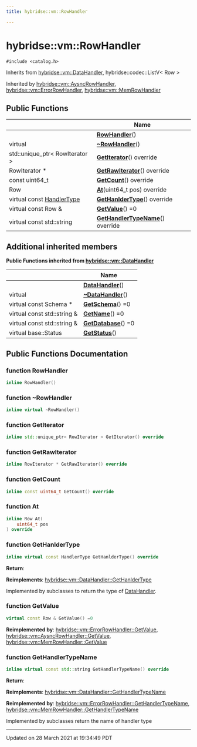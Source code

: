 ```yaml
---
title: hybridse::vm::RowHandler

---
```


# hybridse::vm::RowHandler




`#include <catalog.h>`

Inherits from [hybridse::vm::DataHandler](/hybridse/usage/api/markdownClasses/classhybridse_1_1vm_1_1_data_handler.md), hybridse::codec::ListV< Row >

Inherited by [hybridse::vm::AysncRowHandler](/hybridse/usage/api/markdownClasses/classhybridse_1_1vm_1_1_aysnc_row_handler.md), [hybridse::vm::ErrorRowHandler](/hybridse/usage/api/markdownClasses/classhybridse_1_1vm_1_1_error_row_handler.md), [hybridse::vm::MemRowHandler](/hybridse/usage/api/markdownClasses/classhybridse_1_1vm_1_1_mem_row_handler.md)

## Public Functions

|                | Name           |
| -------------- | -------------- |
| | **[RowHandler](/hybridse/usage/api/markdownClasses/classhybridse_1_1vm_1_1_row_handler.md#function-rowhandler)**() |
| virtual | **[~RowHandler](/hybridse/usage/api/markdownClasses/classhybridse_1_1vm_1_1_row_handler.md#function-~rowhandler)**() |
| std::unique_ptr< RowIterator > | **[GetIterator](/hybridse/usage/api/markdownClasses/classhybridse_1_1vm_1_1_row_handler.md#function-getiterator)**() override |
| RowIterator * | **[GetRawIterator](/hybridse/usage/api/markdownClasses/classhybridse_1_1vm_1_1_row_handler.md#function-getrawiterator)**() override |
| const uint64_t | **[GetCount](/hybridse/usage/api/markdownClasses/classhybridse_1_1vm_1_1_row_handler.md#function-getcount)**() override |
| Row | **[At](/hybridse/usage/api/markdownClasses/classhybridse_1_1vm_1_1_row_handler.md#function-at)**(uint64_t pos) override |
| virtual const [HandlerType](/hybridse/usage/api/markdownNamespaces/namespacehybridse_1_1vm.md#enum-handlertype) | **[GetHanlderType](/hybridse/usage/api/markdownClasses/classhybridse_1_1vm_1_1_row_handler.md#function-gethanldertype)**() override |
| virtual const Row & | **[GetValue](/hybridse/usage/api/markdownClasses/classhybridse_1_1vm_1_1_row_handler.md#function-getvalue)**() =0 |
| virtual const std::string | **[GetHandlerTypeName](/hybridse/usage/api/markdownClasses/classhybridse_1_1vm_1_1_row_handler.md#function-gethandlertypename)**() override |

## Additional inherited members

**Public Functions inherited from [hybridse::vm::DataHandler](/hybridse/usage/api/markdownClasses/classhybridse_1_1vm_1_1_data_handler.md)**

|                | Name           |
| -------------- | -------------- |
| | **[DataHandler](/hybridse/usage/api/markdownClasses/classhybridse_1_1vm_1_1_data_handler.md#function-datahandler)**() |
| virtual | **[~DataHandler](/hybridse/usage/api/markdownClasses/classhybridse_1_1vm_1_1_data_handler.md#function-~datahandler)**() |
| virtual const Schema * | **[GetSchema](/hybridse/usage/api/markdownClasses/classhybridse_1_1vm_1_1_data_handler.md#function-getschema)**() =0 |
| virtual const std::string & | **[GetName](/hybridse/usage/api/markdownClasses/classhybridse_1_1vm_1_1_data_handler.md#function-getname)**() =0 |
| virtual const std::string & | **[GetDatabase](/hybridse/usage/api/markdownClasses/classhybridse_1_1vm_1_1_data_handler.md#function-getdatabase)**() =0 |
| virtual base::Status | **[GetStatus](/hybridse/usage/api/markdownClasses/classhybridse_1_1vm_1_1_data_handler.md#function-getstatus)**() |


## Public Functions Documentation

### function RowHandler

```cpp
inline RowHandler()
```


### function ~RowHandler

```cpp
inline virtual ~RowHandler()
```


### function GetIterator

```cpp
inline std::unique_ptr< RowIterator > GetIterator() override
```


### function GetRawIterator

```cpp
inline RowIterator * GetRawIterator() override
```


### function GetCount

```cpp
inline const uint64_t GetCount() override
```


### function At

```cpp
inline Row At(
    uint64_t pos
) override
```


### function GetHanlderType

```cpp
inline virtual const HandlerType GetHanlderType() override
```


**Return**: 

**Reimplements**: [hybridse::vm::DataHandler::GetHanlderType](/hybridse/usage/api/markdownClasses/classhybridse_1_1vm_1_1_data_handler.md#function-gethanldertype)


Implemented by subclasses to return the type of [DataHandler](/hybridse/usage/api/markdownClasses/classhybridse_1_1vm_1_1_data_handler.md). 


### function GetValue

```cpp
virtual const Row & GetValue() =0
```


**Reimplemented by**: [hybridse::vm::ErrorRowHandler::GetValue](/hybridse/usage/api/markdownClasses/classhybridse_1_1vm_1_1_error_row_handler.md#function-getvalue), [hybridse::vm::AysncRowHandler::GetValue](/hybridse/usage/api/markdownClasses/classhybridse_1_1vm_1_1_aysnc_row_handler.md#function-getvalue), [hybridse::vm::MemRowHandler::GetValue](/hybridse/usage/api/markdownClasses/classhybridse_1_1vm_1_1_mem_row_handler.md#function-getvalue)


### function GetHandlerTypeName

```cpp
inline virtual const std::string GetHandlerTypeName() override
```


**Return**: 

**Reimplements**: [hybridse::vm::DataHandler::GetHandlerTypeName](/hybridse/usage/api/markdownClasses/classhybridse_1_1vm_1_1_data_handler.md#function-gethandlertypename)


**Reimplemented by**: [hybridse::vm::ErrorRowHandler::GetHandlerTypeName](/hybridse/usage/api/markdownClasses/classhybridse_1_1vm_1_1_error_row_handler.md#function-gethandlertypename), [hybridse::vm::MemRowHandler::GetHandlerTypeName](/hybridse/usage/api/markdownClasses/classhybridse_1_1vm_1_1_mem_row_handler.md#function-gethandlertypename)


Implemented by subclasses return the name of handler type 


-------------------------------

Updated on 28 March 2021 at 19:34:49 PDT